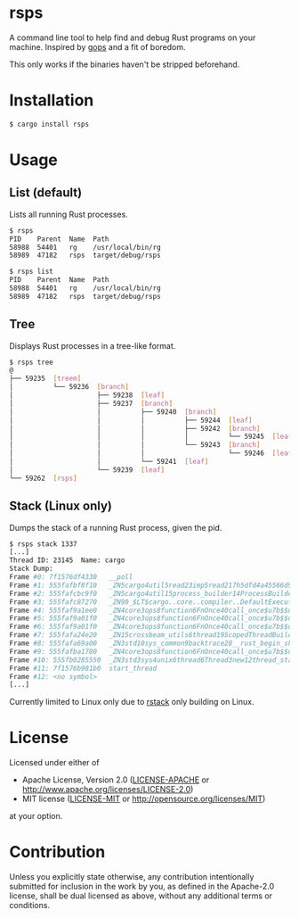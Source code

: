 # rsps

A command line tool to help find and debug Rust programs on your machine. Inspired by [gops][1] and a fit of boredom.

This only works if the binaries haven't be stripped beforehand.

# Installation

```bash
$ cargo install rsps
```

# Usage

## List (default)

Lists all running Rust processes.

```bash
$ rsps
PID    Parent  Name  Path
58988  54401   rg    /usr/local/bin/rg
58989  47182   rsps  target/debug/rsps

$ rsps list
PID    Parent  Name  Path
58988  54401   rg    /usr/local/bin/rg
58989  47182   rsps  target/debug/rsps
```

## Tree

Displays Rust processes in a tree-like format.

```bash
$ rsps tree
@
├── 59235  [treem]
│          └── 59236  [branch]
│                     ├── 59238  [leaf]
│                     ├── 59237  [branch]
│                     │          ├── 59240  [branch]
│                     │          │          ├── 59244  [leaf]
│                     │          │          ├── 59242  [branch]
│                     │          │          │          └── 59245  [leaf]
│                     │          │          └── 59243  [branch]
│                     │          │                     └── 59246  [leaf]
│                     │          └── 59241  [leaf]
│                     └── 59239  [leaf]
└── 59262  [rsps]
```

## Stack (Linux only)

Dumps the stack of a running Rust process, given the pid.

```bash
$ rsps stack 1337
[...]
Thread ID: 23145  Name: cargo
Stack Dump:
Frame #0: 7f1576df4330   __poll
Frame #1: 555fafbf8f10   _ZN5cargo4util5read23imp5read217h5dfd4a45566d9e2bE
Frame #2: 555fafcbc9f0   _ZN5cargo4util15process_builder14ProcessBuilder19exec_with_streaming17h1e969eb74acfee45E
Frame #3: 555fafc87270   _ZN90_$LT$cargo..core..compiler..DefaultExecutor$u20$as$u20$cargo..core..compiler..Executor$GT$4exec17h9462582fab4f4a44E
Frame #4: 555faf9a1ee0   _ZN4core3ops8function6FnOnce40call_once$u7b$$u7b$vtable.shim$u7d$$u7d$17h6f9755c689f644bbE.llvm.4873155011723304831
Frame #5: 555faf9a01f0   _ZN4core3ops8function6FnOnce40call_once$u7b$$u7b$vtable.shim$u7d$$u7d$17h2ad050d4d2f5bbe4E.llvm.4873155011723304831
Frame #6: 555faf9a01f0   _ZN4core3ops8function6FnOnce40call_once$u7b$$u7b$vtable.shim$u7d$$u7d$17h2ad050d4d2f5bbe4E.llvm.4873155011723304831
Frame #7: 555fafa24e20   _ZN15crossbeam_utils6thread19ScopedThreadBuilder5spawn28_$u7b$$u7b$closure$u7d$$u7d$17h22c03f3f1af100c2E
Frame #8: 555fafa69a00   _ZN3std10sys_common9backtrace28__rust_begin_short_backtrace17hee1957dee06f64dcE
Frame #9: 555fafba1780   _ZN4core3ops8function6FnOnce40call_once$u7b$$u7b$vtable.shim$u7d$$u7d$17h2b02cb2d1923376dE
Frame #10: 555fb0285550  _ZN3std3sys4unix6thread6Thread3new12thread_start17h4afaeade0da13617E
Frame #11: 7f1576b981b0  start_thread
Frame #12: <no symbol>
[...]
```

Currently limited to Linux only due to [rstack][2] only building on Linux.

# License

Licensed under either of

* Apache License, Version 2.0
  ([LICENSE-APACHE][3] or http://www.apache.org/licenses/LICENSE-2.0)
* MIT license
  ([LICENSE-MIT][4] or http://opensource.org/licenses/MIT)

at your option.

# Contribution

Unless you explicitly state otherwise, any contribution intentionally submitted
for inclusion in the work by you, as defined in the Apache-2.0 license, shall be
dual licensed as above, without any additional terms or conditions.

[1]: https://github.com/google/gops
[2]: https://github.com/sfackler/rstack
[3]: ./LICENSE-APACHE
[4]: ./LICENSE-MIT
